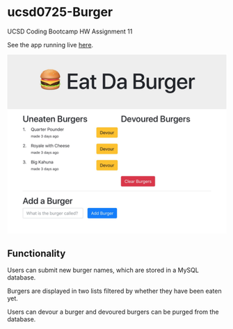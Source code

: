 # ucsd0725-Burger

UCSD Coding Bootcamp HW Assignment 11

See the app running live [here](https://ucsd0725-eat-da-burger.herokuapp.com).

![Say 'what' again. I dare you.](screenshot.jpg)

## Functionality

Users can submit new burger names, which are stored in a MySQL database.

Burgers are displayed in two lists filtered by whether they have been eaten yet.

Users can devour a burger and devoured burgers can be purged from the database.
